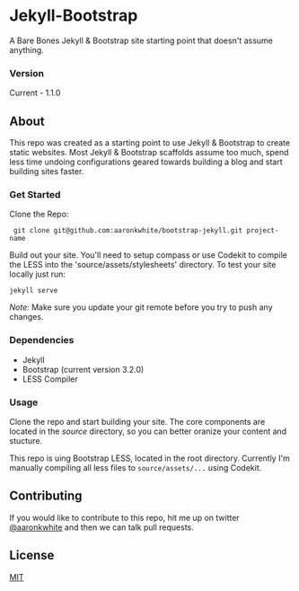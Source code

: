 # Jekyll-Bootstrap

A Bare Bones Jekyll & Bootstrap site starting point that doesn't assume anything.

### Version
Current - 1.1.0

## About
This repo was created as a starting point to use Jekyll & Bootstrap to create static websites. Most Jekyll & Bootstrap scaffolds assume too much, spend less time undoing configurations geared towards building a blog and start building sites faster.

### Get Started
Clone the Repo:

```
 git clone git@github.com:aaronkwhite/bootstrap-jekyll.git project-name
```

Build out your site. You'll need to setup compass or use Codekit to compile the LESS into the 'source/assets/stylesheets' directory. To test your site locally just run:

```
jekyll serve
```

*Note:* Make sure you update your git remote before you try to push any changes.

### Dependencies
 - Jekyll
 - Bootstrap (current version 3.2.0)
 - LESS Compiler

### Usage
Clone the repo and start building your site. The core components are located in the *source* directory, so you can better oranize your content and stucture.

This repo is uing Bootstrap LESS, located in the root directory. Currently I'm manually compiling all less files to `source/assets/...` using Codekit.

## Contributing
If you would like to contribute to this repo, hit me up on twitter [@aaronkwhite](http://twitter.com/aaronkwhite) and then we can talk pull requests.

## License

[MIT](http://opensource.org/licenses/MIT)